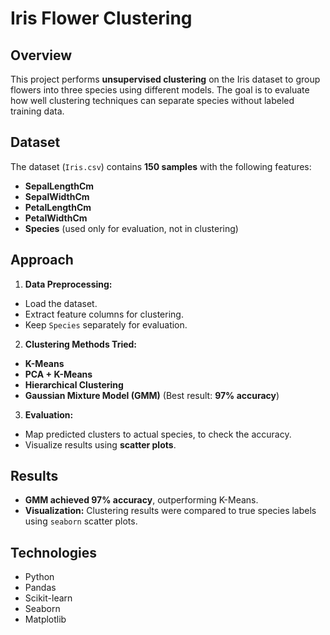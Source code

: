 # Iris Flower Clustering

## Overview

This project performs **unsupervised clustering** on the Iris dataset to group flowers into three species using different models. 
The goal is to evaluate how well clustering techniques can separate species without labeled training data.

## Dataset

The dataset (`Iris.csv`) contains **150 samples** with the following features:

- **SepalLengthCm**
- **SepalWidthCm**
- **PetalLengthCm**
- **PetalWidthCm**
- **Species** (used only for evaluation, not in clustering)

## Approach

1. **Data Preprocessing:**

 - Load the dataset.
 - Extract feature columns for clustering.
 - Keep `Species` separately for evaluation.

2. **Clustering Methods Tried:**

 - **K-Means**
 - **PCA + K-Means**
 - **Hierarchical Clustering**
 - **Gaussian Mixture Model (GMM)** (Best result: **97% accuracy**)

3. **Evaluation:**

 - Map predicted clusters to actual species, to check the accuracy.
 - Visualize results using **scatter plots**.

## Results

- **GMM achieved 97% accuracy**, outperforming K-Means.
- **Visualization:** Clustering results were compared to true species labels using `seaborn` scatter plots.


## Technologies

- Python
- Pandas
- Scikit-learn
- Seaborn
- Matplotlib



